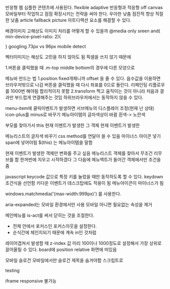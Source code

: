 반응형 웹
심플한 콘텐츠에 사용된다. 
flexible adaptive
반응형과 적응형 
off canvas
모바일부터 작업하고 점점 확장시키는 전략을 써야 한다. 
우아한 낮춤 점진적 향상 적절한 낮춤 article
fallback 
picture 아트디렉션 요소를 해결할 수 있다. 

배경이미지
고해상도 이미지 처리를 어떻게 할 수 있을까
@media only sreen and( min-device-pixel-ratio: 2){

}
googling 73px vs 96px
mobile detect

벡터이미지는 해상도 고민을 하지 않아도 됨 픽셀을 쓰지 않기 때문에

1.버튼을 클릭했을 때 .m-top middle bottom의 경우에 다른 모양으로 

메뉴바 만드는 법 
1.position fixed개체니까 offset 을 줄 수 있다. 음수값을 이용하면 브라우저밖으로 나감 버튼을 클릭했을 때 다시 좌표를 0으로 돌린다.
리페인팅 리플로우를 1000번 해야됨 합리적이지 못함
2.transform 찍고 움직이는 것이 아니라 처음과 결과만 부드럽게 연결해주는 것임 
하위브라우저에서는 동작하지 않을 수 있다. 

menu-item에 클릭이벤트가 발생하면
서브메뉴의 디스플레이 조정(현재 넌 상태)
icon-plus를 minus로 바꾸기 
메뉴아이템의 글자색상이 바뀜 흰색-> 노란색

부모를 찾아가서 this 현재 이벤트가 발생한 그 객체 
현재 이벤트가 발생한

메뉴리스트의 글자색 바꾸기 
css method를 연달아 쓸 수 있음 
마이너스 아이콘 넣기 span에 넣어야됨 
$(this) 는 메뉴아이템을 말함 

현재 이벤트가 발생한 객체만 변화를 주고 싶음 
메뉴리스트 객체를 찾아서 무조건 리무브를 함 
한꺼번에 지우고 시작하겠다
그 다음에 메뉴액트가 들어간 객체에서만 조건을 줌 

javascript keycode 값으로 특정 키를 눌렀을 때만 동작하도록 할 수 있다. 
keydown 
조건식을 선언함 
키다운 이벤트가 데스크탑에도 적용이 됨 메뉴아이콘이 마이너스가 됨 

windows.matchmedia('(max-width:999px)') 를 사용한다. 
 
aria-expanded는 모바일 환경에서만 사용 모바일 아니면 필요없는 속성을 제거 




메인메뉴를 is-act를 써서 닫히는 것을 조절한다. 
+ 전체 안에서 포커스인 포커스아웃을 설정한다. 
+ 순식간에 체인지되기 때문에 계속  in인 것처럼 

레이어겹쳐서 발생할 때 z-index 값 미리 100이나 1000정도로 설정해서 가장 상위로 끌어올릴 수 있다.
board에 position relative 화면에 떠있음 

모바일 슬로건 
모바일에서만 슬로건 제목을 숨겨야함 
스크립트로 

testing

iframe
responsive 불가능 
  



